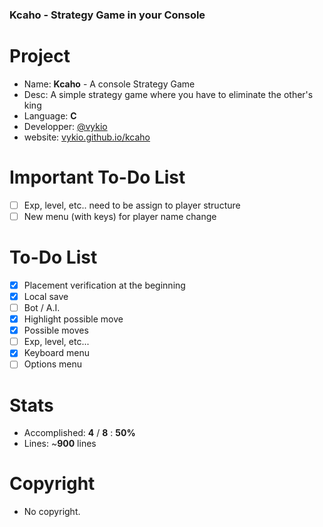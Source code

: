 ### Kcaho - Strategy Game in your Console

# Project
- Name: **Kcaho** - A console Strategy Game
- Desc: A simple strategy game where you have to eliminate the other's king
- Language: **C**
- Developper: [@vykio](https://github.com/vykio)
- website: [vykio.github.io/kcaho](https://vykio.github.io/kcaho-strategy-game/)

# Important To-Do List
- [ ] Exp, level, etc.. need to be assign to player structure
- [ ] New menu (with keys) for player name change

# To-Do List
- [x] Placement verification at the beginning
- [x] Local save
- [ ] Bot / A.I.
- [x] Highlight possible move
- [x] Possible moves
- [ ] Exp, level, etc...
- [x] Keyboard menu
- [ ] Options menu

# Stats 
- Accomplished: **4** / **8** : **50%**
- Lines: ~**900** lines

# Copyright
- No copyright.
